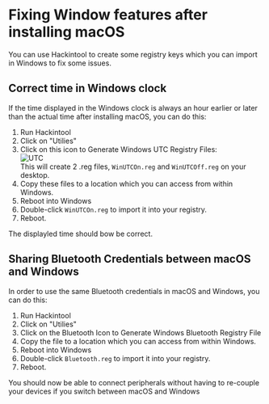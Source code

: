 # Fixing Window features after installing macOS
You can use Hackintool to create some registry keys which you can import in Windows to fix some issues. 

## Correct time in Windows clock

If the time displayed in the Windows clock is always an hour earlier or later than the actual time after installing macOS, you can do this:

1. Run Hackintool
2. Click on "Utilies"
3. Click on this icon to Generate Windows UTC Registry Files:</br>![UTC](https://user-images.githubusercontent.com/76865553/150509659-a2837405-2f9a-4aed-a1c3-134b62efeb83.png)</br>This will create 2 .reg files, `WinUTCOn.reg` and `WinUTCOff.reg` on your desktop.
5. Copy these files to a location which you can access from within Windows.
6. Reboot into Windows
7. Double-click `WinUTCOn.reg` to import it into your registry.
8. Reboot.

The displayled time should bow be correct.

## Sharing Bluetooth Credentials between macOS and Windows

In order to use the same Bluetooth credentials in macOS and Windows, you can do this:

1. Run Hackintool
2. Click on "Utilies"
3. Click on the Bluetooth Icon to Generate Windows Bluetooth Registry File
4. Copy the file to a location which you can access from within Windows.
5. Reboot into Windows
6. Double-click `Bluetooth.reg` to import it into your registry.
7. Reboot.

You should now be able to connect peripherals without having to re-couple your devices if you switch between macOS and Windows



